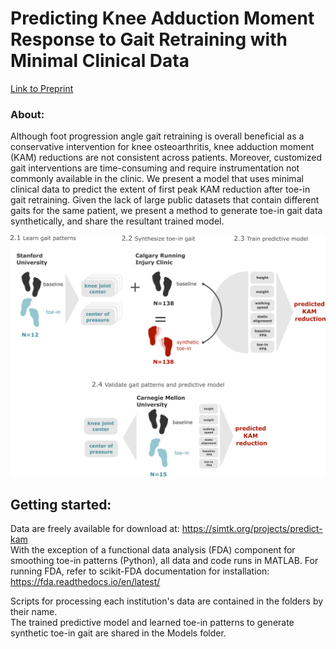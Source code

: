# Predicting Knee Adduction Moment Response to Gait Retraining with Minimal Clinical Data
[Link to Preprint](https://www.biorxiv.org/content/10.1101/2021.09.29.462292v1)

### About:
Although foot progression angle gait retraining is overall beneficial as a conservative intervention for knee osteoarthritis, knee adduction moment (KAM) reductions are not consistent across patients. Moreover, customized gait interventions are time-consuming and require instrumentation not commonly available in the clinic. We present a model that uses minimal clinical data to predict the extent of first peak KAM reduction after toe-in gait retraining. Given the lack of large public datasets that contain different gaits for the same patient, we present a method to generate toe-in gait data synthetically, and share the resultant trained model.

![Description of Data and Methods](Figures/Fig2_processDiagram.png?raw=true)

## Getting started:
Data are freely available for download at: https://simtk.org/projects/predict-kam  
With the exception of a functional data analysis (FDA) component for smoothing toe-in patterns (Python), all data and code runs in MATLAB.
For running FDA, refer to scikit-FDA documentation for installation: https://fda.readthedocs.io/en/latest/

Scripts for processing each institution's data are contained in the folders by their name.  
The trained predictive model and learned toe-in patterns to generate synthetic toe-in gait are shared in the Models folder. 
